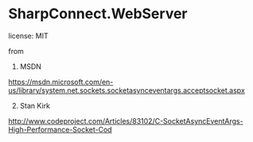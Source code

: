 # SharpConnect.WebServer
license: MIT

from 

1) MSDN 

https://msdn.microsoft.com/en-us/library/system.net.sockets.socketasynceventargs.acceptsocket.aspx

2) Stan Kirk

http://www.codeproject.com/Articles/83102/C-SocketAsyncEventArgs-High-Performance-Socket-Cod



